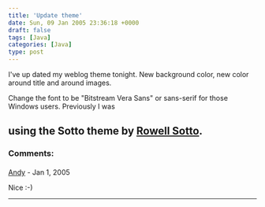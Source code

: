 ```yaml
---
title: 'Update theme'
date: Sun, 09 Jan 2005 23:36:18 +0000
draft: false
tags: [Java]
categories: [Java]
type: post
---
```


I've up dated my weblog theme tonight. New background color, new color around title and around images.

Change the font to be "Bitstream Vera Sans" or sans-serif for those Windows users. Previously I was

using the Sotto theme by [Rowell Sotto](http://sotto.org/).
---
### Comments:
####
[Andy](http://jroller.com/page/anandn "anandn@swissinfo.org") - <time datetime="2005-01-10 01:01:29">Jan 1, 2005</time>

Nice :-)
<hr />
